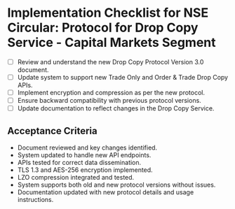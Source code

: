 # Implementation Checklist for NSE Circular: Protocol for Drop Copy Service - Capital Markets Segment

- [ ] Review and understand the new Drop Copy Protocol Version 3.0 document.
- [ ] Update system to support new Trade Only and Order & Trade Drop Copy APIs.
- [ ] Implement encryption and compression as per the new protocol.
- [ ] Ensure backward compatibility with previous protocol versions.
- [ ] Update documentation to reflect changes in the Drop Copy Service.

## Acceptance Criteria
- Document reviewed and key changes identified.
- System updated to handle new API endpoints.
- APIs tested for correct data dissemination.
- TLS 1.3 and AES-256 encryption implemented.
- LZO compression integrated and tested.
- System supports both old and new protocol versions without issues.
- Documentation updated with new protocol details and usage instructions.
